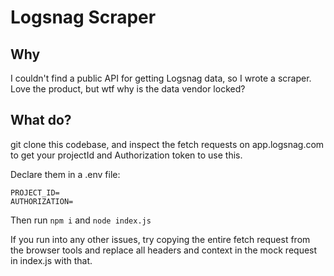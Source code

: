 # Logsnag Scraper

## Why

I couldn't find a public API for getting Logsnag data, so I wrote a scraper. Love the product, but wtf why is the data vendor locked?

## What do?

git clone this codebase, and inspect the fetch requests on app.logsnag.com to get your projectId and Authorization token to use this.

Declare them in a .env file:

```
PROJECT_ID=
AUTHORIZATION=
```

Then run `npm i` and `node index.js`

If you run into any other issues, try copying the entire fetch request from the browser tools and replace all headers and context in the mock request in index.js with that.

